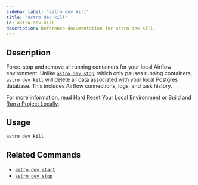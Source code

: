 ```yaml
---
sidebar_label: "astro dev kill"
title: "astro dev kill"
id: astro-dev-kill
description: Reference documentation for astro dev kill.
---
```


## Description

Force-stop and remove all running containers for your local Airflow environment. Unlike [`astro dev stop`](astro-dev-stop.md), which only pauses running containers, `astro dev kill` will delete all data associated with your local Postgres database. This includes Airflow connections, logs, and task history.

For more information, read [Hard Reset Your Local Environment](test-and-troubleshoot-locally.md#hard-reset-your-local-environment) or [Build and Run a Project Locally](develop-project.md#build-and-run-a-project-locally).

## Usage

```sh
astro dev kill
```

## Related Commands

- [`astro dev start`](cli-reference/astro-dev-start.md)
- [`astro dev stop`](cli-reference/astro-dev-stop.md)
